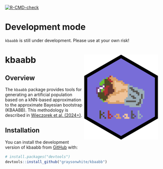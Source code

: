 
<!-- README.md is generated from README.Rmd. Please edit that file -->
<!-- badges: start -->

[![R-CMD-check](https://github.com/graysonwhite/kbaabb/actions/workflows/R-CMD-check.yaml/badge.svg)](https://github.com/graysonwhite/kbaabb/actions/workflows/R-CMD-check.yaml)
<!-- badges: end -->

# Development mode

`kbaabb` is still under development. Please use at your own risk!

# kbaabb <a><img src='figs/kbaabb.png' align="right" height="280" /></a>

## Overview

The `kbaabb` package provides tools for generating an artificial
population based on a kNN-based approximation to the approximate
Bayesian bootstrap (KBAABB). This methodology is described in [Wieczorek
et al. (2024+)](https://arxiv.org/abs/2306.15607).

## Installation

You can install the development version of kbaabb from
[GitHub](https://github.com/) with:

``` r
# install.packages("devtools")
devtools::install_github("graysonwhite/kbaabb")
```
